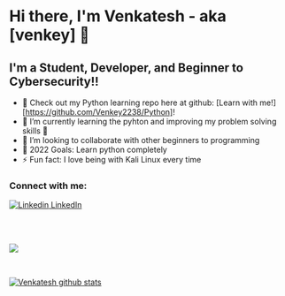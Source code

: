 # Hi there, I'm Venkatesh - aka [venkey] 👋 


## I'm a Student, Developer, and Beginner to Cybersecurity!!

- 🔭 Check out my Python learning repo here at github: [Learn with me!][https://github.com/Venkey2238/Python]!
- 🌱 I’m currently learning the pyhton and improving my problem solving skills 🤣
- 👯 I’m looking to collaborate with other beginners to programming
- 🥅 2022 Goals: Learn python completely
- ⚡ Fun fact: I love being with Kali Linux every time

### Connect with me:

[![Linkedin](https://i.stack.imgur.com/gVE0j.png)       LinkedIn](https://www.linkedin.com/in/chilukamari-venkatesh-371a32193/)
&nbsp; 

<br />
<br />


[![](https://img.shields.io/badge/Kaggle-035a7d?style=for-the-badge&logo=kaggle&logoColor=white)](https://www.kaggle.com/venkateshch22384)



&nbsp;

[![Venkatesh github stats](https://github-readme-stats.vercel.app/api?username=Venkey2238&count_private=true&show_icons=true&theme=radical&hide_rank=false)](https://github.com/anuraghazra/github-readme-stats)


